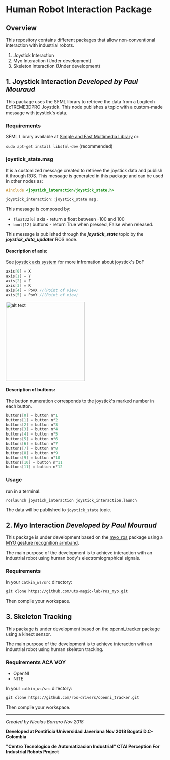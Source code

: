 # Human Robot Interaction Package 

## Overview

This repository contains different packages that allow non-conventional interaction with industrial robots.

1. Joystick Interaction
2. Myo Interaction (Under development)
3. Skeleton Interaction (Under development)

## 1. Joystick Interaction *Developed by Paul Mouraud*

This package uses the SFML library to retrieve the data from a Logitech ExTREME3DPRO Joystick. This node publishes a topic with a custom-made message with joystick's data.

### Requirements

SFML Library available at [Simple and Fast Multimedia Library](https://www.sfml-dev.org/) or:

`sudo apt-get install libsfml-dev` (recommended)

### joystick_state.msg

It is a customized message created to retrieve the joystick data and publish it through ROS. This message is generated in this package and can be used in other nodes as: 
```c++
#include <joystick_interaction/joystick_state.h>

joystick_interaction::joystick_state msg;
```
This message is composed by:
- `float32[6]` axis - return a float between -100 and 100
- `bool[12]` buttons - return True when pressed, False when released.

This message is published through the *__joystick_state__* topic by the *__joystick_data_updater__* ROS node.

#### Description of axis:
 See [joystick axis system](https://www.sfml-dev.org/documentation/2.5.0/classsf_1_1Joystick.php#a48db337092c2e263774f94de6d50baa7) for more infromation about joystick's DoF
```c++
axis[0] = X
axis[1] = Y
axis[2] = Z
axis[3] = R
axis[4] = PovX //(Point of view)
axis[5] = PovY //(Point of view)
```
<img src="https://upload.wikimedia.org/wikipedia/commons/thumb/f/fc/JoystickDirections.svg/560px-JoystickDirections.svg.png" alt="alt text" width="250" height="250">

#### Description of buttons:
The button numeration corresponds to the joystick's marked number in each button.
```c++
buttons[0] = button n°1
buttons[1] = button n°2
buttons[2] = button n°3
buttons[3] = button n°4
buttons[4] = button n°5
buttons[5] = button n°6
buttons[6] = button n°7
buttons[7] = button n°8
buttons[8] = button n°9
buttons[9] = button n°10
buttons[10] = button n°11
buttons[11] = button n°12
```
### Usage

run in a terminal:

`roslaunch joystick_interaction joystick_interaction.launch`

The data will be published to `joystick_state` topic.

## 2. Myo Interaction *Developed by Paul Mouraud*

This package is under development based on the [myo_ros](https://github.com/uts-magic-lab/ros_myo.git) package using a [MYO gesture recognition armband](https://en.wikipedia.org/wiki/Myo_armband).

The main purpose of the development is to achieve interaction with an industrial robot using human body's electromiographical signals.

### Requirements
In your `catkin_ws/src` directory:

`git clone https://github.com/uts-magic-lab/ros_myo.git`

Then compile your workspace.

## 3. Skeleton Tracking

This package is under development based on the [openni_tracker](https://github.com/ros-drivers/openni_tracker.git) package using a kinect sensor.

The main purpose of the development is to achieve interaction with an industrial robot using human skeleton tracking.

### Requirements ACA VOY
- OpenNI 
- NITE

In your `catkin_ws/src` directory:

`git clone https://github.com/ros-drivers/openni_tracker.git`

Then compile your workspace.

***
*Created by Nicolas Barrero Nov 2018*

**Developed at Pontificia Universidad Javeriana Nov 2018 Bogotá D.C-Colombia**

**"Centro Tecnologico de Automatizacion Industrial" CTAI
Perception For Industrial Robots Project**
